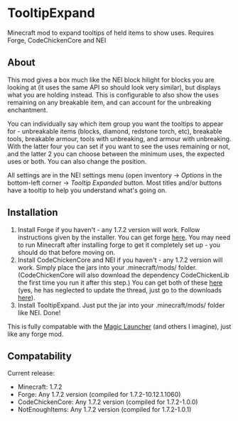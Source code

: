 TooltipExpand
=============

Minecraft mod to expand tooltips of held items to show uses. Requires Forge, CodeChickenCore and NEI

About
-----
This mod gives a box much like the NEI block hilight for blocks you are looking at (it uses the same API so should look very similar), but displays what you are holding instead. This is configurable to also show the uses remaining on any breakable item, and can account for the unbreaking enchantment.

You can individually say which item group you want the tooltips to appear for - unbreakable items (blocks, diamond, redstone torch, etc), breakable tools, breakable armour, tools with unbreaking, and armour with unbreaking. With the latter four you can set if you want to see the uses remaining or not, and the latter 2 you can choose between the minimum uses, the expected uses or both. You can also change the position.

All settings are in the NEI settings menu (open inventory -> *Options* in the bottom-left corner -> *Tooltip Expanded* button. Most titles and/or buttons have a tooltip to help you understand what's going on.


Installation
------------
1. Install Forge if you haven't - any 1.7.2 version will work. Follow instructions given by the installer. You can get forge [here](http://www.minecraftforge.net/forum/index.php/topic,5.0.html). You may need to run Minecraft after installing forge to get it completely set up - you should do that before moving on.
2. Install CodeChickenCore and NEI if you haven't - any 1.7.2 version will work. Simply place the jars into your .minecraft/mods/ folder. (CodeChickenCore will also download the dependency CodeChickenLib the first time you run it after this step.) You can get both of these [here](http://www.minecraftforum.net/topic/909223-164-smp-chickenbones-mods/) (yes, he has neglected to update the thread, just go to the downloads [here](http://www.chickenbones.craftsaddle.org/Files/New_Versions/links.php)).
3. Install TooltipExpand. Just put the jar into your .minecraft/mods/ folder like NEI. Done!

This is fully compatable with the [Magic Launcher](http://www.minecraftforum.net/topic/939149-launcher-magic-launcher-125-mods-options-profiles-news/) (and others I imagine), just like any forge mod.

Compatability
-------------
Current release:
* Minecraft: 1.7.2
* Forge: Any 1.7.2 version (compiled for 1.7.2-10.12.1.1060)
* CodeChickenCore: Any 1.7.2 version (compiled for 1.7.2-1.0.0)
* NotEnoughItems: Any 1.7.2 version (compiled for 1.7.2-1.0.1)
